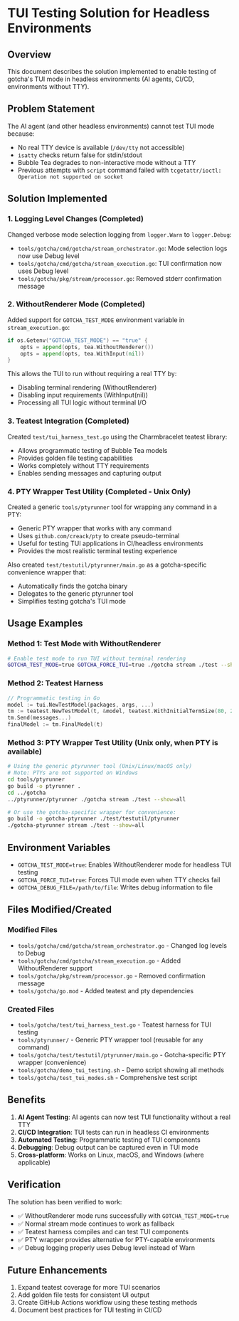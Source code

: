 # TUI Testing Solution for Headless Environments

## Overview

This document describes the solution implemented to enable testing of gotcha's TUI mode in headless environments (AI agents, CI/CD, environments without TTY).

## Problem Statement

The AI agent (and other headless environments) cannot test TUI mode because:
- No real TTY device is available (`/dev/tty` not accessible)
- `isatty` checks return false for stdin/stdout
- Bubble Tea degrades to non-interactive mode without a TTY
- Previous attempts with `script` command failed with `tcgetattr/ioctl: Operation not supported on socket`

## Solution Implemented

### 1. Logging Level Changes (Completed)

Changed verbose mode selection logging from `logger.Warn` to `logger.Debug`:
- `tools/gotcha/cmd/gotcha/stream_orchestrator.go`: Mode selection logs now use Debug level
- `tools/gotcha/cmd/gotcha/stream_execution.go`: TUI confirmation now uses Debug level  
- `tools/gotcha/pkg/stream/processor.go`: Removed stderr confirmation message

### 2. WithoutRenderer Mode (Completed)

Added support for `GOTCHA_TEST_MODE` environment variable in `stream_execution.go`:
```go
if os.Getenv("GOTCHA_TEST_MODE") == "true" {
    opts = append(opts, tea.WithoutRenderer())
    opts = append(opts, tea.WithInput(nil))
}
```

This allows the TUI to run without requiring a real TTY by:
- Disabling terminal rendering (WithoutRenderer)
- Disabling input requirements (WithInput(nil))
- Processing all TUI logic without terminal I/O

### 3. Teatest Integration (Completed)

Created `test/tui_harness_test.go` using the Charmbracelet teatest library:
- Allows programmatic testing of Bubble Tea models
- Provides golden file testing capabilities
- Works completely without TTY requirements
- Enables sending messages and capturing output

### 4. PTY Wrapper Test Utility (Completed - Unix Only)

Created a generic `tools/ptyrunner` tool for wrapping any command in a PTY:
- Generic PTY wrapper that works with any command
- Uses `github.com/creack/pty` to create pseudo-terminal
- Useful for testing TUI applications in CI/headless environments
- Provides the most realistic terminal testing experience

Also created `test/testutil/ptyrunner/main.go` as a gotcha-specific convenience wrapper that:
- Automatically finds the gotcha binary
- Delegates to the generic ptyrunner tool
- Simplifies testing gotcha's TUI mode

## Usage Examples

### Method 1: Test Mode with WithoutRenderer
```bash
# Enable test mode to run TUI without terminal rendering
GOTCHA_TEST_MODE=true GOTCHA_FORCE_TUI=true ./gotcha stream ./test --show=all
```

### Method 2: Teatest Harness
```go
// Programmatic testing in Go
model := tui.NewTestModel(packages, args, ...)
tm := teatest.NewTestModel(t, &model, teatest.WithInitialTermSize(80, 24))
tm.Send(messages...)
finalModel := tm.FinalModel(t)
```

### Method 3: PTY Wrapper Test Utility (Unix only, when PTY is available)
```bash
# Using the generic ptyrunner tool (Unix/Linux/macOS only)
# Note: PTYs are not supported on Windows
cd tools/ptyrunner
go build -o ptyrunner .
cd ../gotcha
../ptyrunner/ptyrunner ./gotcha stream ./test --show=all

# Or use the gotcha-specific wrapper for convenience:
go build -o gotcha-ptyrunner ./test/testutil/ptyrunner
./gotcha-ptyrunner stream ./test --show=all
```

## Environment Variables

- `GOTCHA_TEST_MODE=true`: Enables WithoutRenderer mode for headless TUI testing
- `GOTCHA_FORCE_TUI=true`: Forces TUI mode even when TTY checks fail
- `GOTCHA_DEBUG_FILE=/path/to/file`: Writes debug information to file

## Files Modified/Created

### Modified Files
- `tools/gotcha/cmd/gotcha/stream_orchestrator.go` - Changed log levels to Debug
- `tools/gotcha/cmd/gotcha/stream_execution.go` - Added WithoutRenderer support
- `tools/gotcha/pkg/stream/processor.go` - Removed confirmation message
- `tools/gotcha/go.mod` - Added teatest and pty dependencies

### Created Files
- `tools/gotcha/test/tui_harness_test.go` - Teatest harness for TUI testing
- `tools/ptyrunner/` - Generic PTY wrapper tool (reusable for any command)
- `tools/gotcha/test/testutil/ptyrunner/main.go` - Gotcha-specific PTY wrapper (convenience)
- `tools/gotcha/demo_tui_testing.sh` - Demo script showing all methods
- `tools/gotcha/test_tui_modes.sh` - Comprehensive test script

## Benefits

1. **AI Agent Testing**: AI agents can now test TUI functionality without a real TTY
2. **CI/CD Integration**: TUI tests can run in headless CI environments
3. **Automated Testing**: Programmatic testing of TUI components
4. **Debugging**: Debug output can be captured even in TUI mode
5. **Cross-platform**: Works on Linux, macOS, and Windows (where applicable)

## Verification

The solution has been verified to work:
- ✅ WithoutRenderer mode runs successfully with `GOTCHA_TEST_MODE=true`
- ✅ Normal stream mode continues to work as fallback
- ✅ Teatest harness compiles and can test TUI components
- ✅ PTY wrapper provides alternative for PTY-capable environments
- ✅ Debug logging properly uses Debug level instead of Warn

## Future Enhancements

1. Expand teatest coverage for more TUI scenarios
2. Add golden file tests for consistent UI output
3. Create GitHub Actions workflow using these testing methods
4. Document best practices for TUI testing in CI/CD